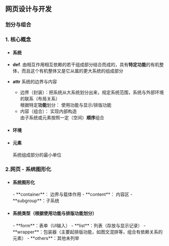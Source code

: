 ## 网页设计与开发
### 划分与组合
### 1. 核心概念
 - <h4>系统</h4>
  - **def**. 由相互作用相互依赖的若干组成部分结合而成的，具有**特定功能**的有机整体，而且这个有机整体又是它从属的更大系统的组成部分
  - **attr** 系统的边界与内容
    - 边界（封装）：把系统从大系统划分出来，规定系统范围，系统与外部环境的联系（布局关系）<br/>
      根据特定**功能**划分： 使用功能与显示/排版功能
    - 内容（组合）： 实现内部构造<br/>
      由子系统或元素按照一定（空间）**顺序**组合

- <h4>环境</h4>
- <h4>元素</h4>
  系统组成部分的最小单位


### 2.网页 - 系统图形化
- <h4>系统图形化</h4>
  - **container**： 边界与载体作用
  - **content**： 内容区
  - **subgroup**：子系统
  
- <h4>系统类型（根据使用功能与排版功能划分）</h4>
  - **form**：表单（UI输入）
  - **list**：列表（存放与显示记录）
  - **wrapper**：包装器（主要起排版功能，如图文混排等，组合有依赖关系的元素）
  - **others**：其他未列举
